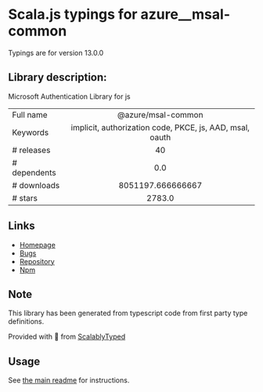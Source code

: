 
# Scala.js typings for azure__msal-common

Typings are for version 13.0.0

## Library description:
Microsoft Authentication Library for js

|                    |                 |
| ------------------ | :-------------: |
| Full name          | @azure/msal-common |
| Keywords           | implicit, authorization code, PKCE, js, AAD, msal, oauth |
| # releases         | 40 |
| # dependents       | 0.0 |
| # downloads        | 8051197.666666667 |
| # stars            | 2783.0 |

## Links
- [Homepage](https://github.com/AzureAD/microsoft-authentication-library-for-js#readme)
- [Bugs](https://github.com/AzureAD/microsoft-authentication-library-for-js/issues)
- [Repository](https://github.com/AzureAD/microsoft-authentication-library-for-js)
- [Npm](https://www.npmjs.com/package/%40azure%2Fmsal-common)
    


## Note
This library has been generated from typescript code from first party type definitions.

Provided with :purple_heart: from [ScalablyTyped](https://github.com/oyvindberg/ScalablyTyped)

## Usage
See [the main readme](../../readme.md) for instructions.


